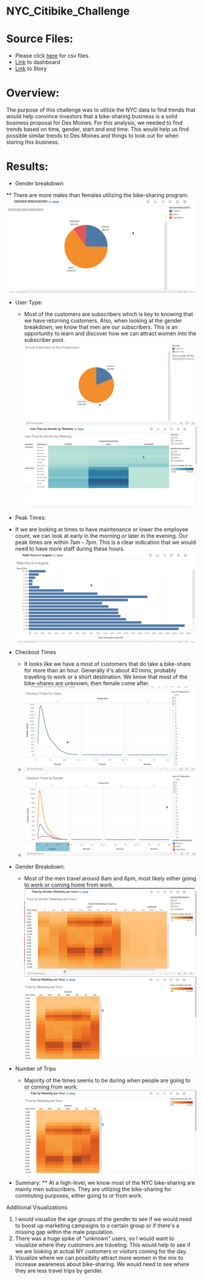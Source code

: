# NYC_Citibike_Challenge
# Source Files: 
* Please click [here](https://drive.google.com/drive/folders/1cjQBcC4d5ue3uWyx93E8pvQ59blm8Fw3?usp=sharing) for csv files. 
* [Link](https://public.tableau.com/app/profile/irene8058) to dashboard
* [Link](https://public.tableau.com/app/profile/irene8058/viz/NYCCitibikeAnalysis_16429147413360/Story1?publish=yes) to Story 

# Overview: 
The purpose of this challenge was to utilize the NYC data to find trends that would help convince investors that a bike-sharing business is a solid business proposal for Des Moines. For this analysis, we needed to find trends based on time, gender, start and end time.  This would help us find possible similar trends to Des Moines and things to look out for when staring this business. 

# Results: 
* Gender breakdown: 

** There are more males than females utilizing the bike-sharing program.
![image](https://github.com/icheung487/NYC_Citibike_Challenge/blob/main/Gender_Breakdown.png)

* User Type: 
  * Most of the customers are subscribers which is key to knowing that we have returning customers.  Also, when looking at the gender breakdown, we know that men are our subscribers.  This is an opportunity to learn and discover how we can attract women into the subscriber pool. 
 ![image](https://github.com/icheung487/NYC_Citibike_Challenge/blob/main/Annual%20Subscribers.png)
 ![image](https://github.com/icheung487/NYC_Citibike_Challenge/blob/main/User%20Type%20by%20Gender.png)
 * Peak Times: 
  * If we are looking at times to have maintenance or lower the employee count, we can look at early in the morning or later in the evening.  Our peak times are within 7am - 7pm.  This is a clear indication that we would need to have more staff during these hours. 
![image](https://github.com/icheung487/NYC_Citibike_Challenge/blob/main/Peak%20Hours%20in%20August.png)

* Checkout Times
  * It looks like we have a most of customers that do take a bike-share for more than an hour.  Generally it's about 40 mins, probably traveling to work or a short destination. We know that most of the bike-shares are unknown, then female come after.  
  *  ![image](https://github.com/icheung487/NYC_Citibike_Challenge/blob/main/Checkout%20Time%20by%20Users.png)
  *  ![image](https://github.com/icheung487/NYC_Citibike_Challenge/blob/main/Checkout%20Times%20by%20Gender.png)
* Gender Breakdown: 
  * Most of the men travel around 8am and 6pm, most likely either going to work or coming home from work. 
 ![image](https://github.com/icheung487/NYC_Citibike_Challenge/blob/main/Trips%20by%20Gender.png)
 ![image](https://github.com/icheung487/NYC_Citibike_Challenge/blob/main/Trips%20By%20weekday.png)
* Number of Trips
  * Majority of the times seems to be during when people are going to or coming from work. 
 ![image](https://github.com/icheung487/NYC_Citibike_Challenge/blob/main/Trips%20By%20weekday.png)
 
* Summary: 
 ** At a high-level, we know most of the NYC bike-sharing are mainly men subscribers.  They are utilizing the bike-sharing for commuting purposes, either going to or from work.  
 
 Additional Visualizations: 
 1. I would visualize the age groups of the gender to see if we would need to boost up marketing campaigns to a certain group or if there's a missing gap within the male population. 
 2. There was a huge spike of "unknown" users, so I would want to visualize where they customers are traveling.  This would help to see if we are looking at actual NY customers or visitors coming for the day. 
 3. Visualize where we can possibilty attract more women in the mix to increase awareness about bike-sharing.  We would need to see where they are less travel trips by gender.  
 
